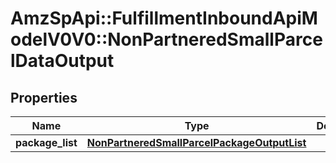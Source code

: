 # AmzSpApi::FulfillmentInboundApiModelV0V0::NonPartneredSmallParcelDataOutput

## Properties
Name | Type | Description | Notes
------------ | ------------- | ------------- | -------------
**package_list** | [**NonPartneredSmallParcelPackageOutputList**](NonPartneredSmallParcelPackageOutputList.md) |  | 

